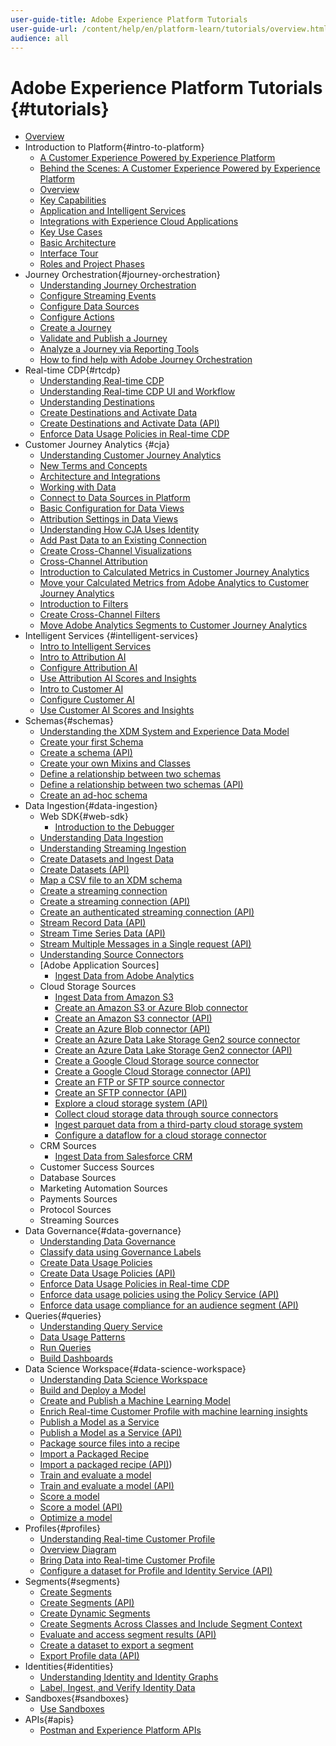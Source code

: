```yaml
---
user-guide-title: Adobe Experience Platform Tutorials
user-guide-url: /content/help/en/platform-learn/tutorials/overview.html
audience: all
---
```


# Adobe Experience Platform Tutorials {#tutorials}

+ [Overview](overview.md)
+ Introduction to Platform{#intro-to-platform}
  + [A Customer Experience Powered by Experience Platform](intro-to-platform/a-customer-experience-powered-by-experience-platform.md)
  + [Behind the Scenes: A Customer Experience Powered by Experience Platform](intro-to-platform/behind-the-scenes-a-customer-experience-powered-by-experience-platform.md)
  + [Overview](intro-to-platform/overview.md)
  + [Key Capabilities](intro-to-platform/key-capabilities.md)
  + [Application and Intelligent Services](intro-to-platform/application-and-intelligent-services.md)
  + [Integrations with Experience Cloud Applications](intro-to-platform/integrations-with-experience-cloud-applications.md)
  + [Key Use Cases](intro-to-platform/key-use-cases.md)
  + [Basic Architecture](intro-to-platform/basic-architecture.md)
  + [Interface Tour](intro-to-platform/interface-tour.md)
  + [Roles and Project Phases](intro-to-platform/roles-and-project-phases.md)
+ Journey Orchestration{#journey-orchestration}
  + [Understanding Journey Orchestration](/help/journey-orchestration/introduction.md)
  + [Configure Streaming Events](/help/journey-orchestration/configure-streaming-events.md)
  + [Configure Data Sources](/help/journey-orchestration/configure-data-sources.md)
  + [Configure Actions](/help/journey-orchestration/configure-actions.md)
  + [Create a Journey](/help/journey-orchestration/create-a-journey.md)
  + [Validate and Publish a Journey](/help/journey-orchestration/validate-and-publish-a-journey.md)
  + [Analyze a Journey via Reporting Tools](/help/journey-orchestration/reporting.md)
  + [How to find help with Adobe Journey Orchestration](/help/journey-orchestration/how-to-find-help-with-journey-orchestration.md)
+ Real-time CDP{#rtcdp}
  + [Understanding Real-time CDP](rtcdp/understanding-the-real-time-customer-data-platform.md)
  + [Understanding Real-time CDP UI and Workflow](rtcdp/understanding-the-real-time-customer-data-platform-user-interface.md)
  + [Understanding Destinations](rtcdp/understanding-destinations.md)
  + [Create Destinations and Activate Data](rtcdp/create-destinations-and-activate-data.md)
  + [Create Destinations and Activate Data (API)](https://docs.adobe.com/content/help/en/experience-platform/tutorials/destinations/email-marketing-api.html)
  + [Enforce Data Usage Policies in Real-time CDP](https://docs.adobe.com/content/help/en/platform-learn/tutorials/governance/enforce-data-usage-policies-in-real-time-cdp.html)
+ Customer Journey Analytics {#cja}
  + [Understanding Customer Journey Analytics](cja/understanding-customer-journey-analytics.md)
  + [New Terms and Concepts](cja/new-terms-and-concepts-in-cja.md)
  + [Architecture and Integrations](cja/architecture-and-integrations-of-cja.md)
  + [Working with Data](cja/working-with-data-in-cja.md)
  + [Connect to Data Sources in Platform](cja/connecting-customer-journey-analytics-to-data-sources-in-platform.md)
  + [Basic Configuration for Data Views](cja/basic-configuration-for-data-views.md)
  + [Attribution Settings in Data Views](cja/attribution-settings-in-data-views.md)
  + [Understanding How CJA Uses Identity](cja/understanding-how-customer-journey-analytics-uses-identity.md)
  + [Add Past Data to an Existing Connection](cja/add-past-data-to-an-existing-connection-in-cja.md)
  + [Create Cross-Channel Visualizations](cja/creating-cross-channel-visualizations-in-customer-journey-analytics.md)
  + [Cross-Channel Attribution](cja/cross-channel-attribution-in-customer-journey-analytics.md)
  + [Introduction to Calculated Metrics in Customer Journey Analytics](cja/introduction-to-calculated-metrics-in-customer-journey-analytics.md)
  + [Move your Calculated Metrics from Adobe Analytics to Customer Journey Analytics](cja/moving-your-calculated-metrics-from-adobe-analytics-to-customer-journey-analytics.md)
  + [Introduction to Filters](cja/introduction-to-filters-in-cja.md)
  + [Create Cross-Channel Filters](cja/creating-cross-channel-filters-in-customer-journey-analytics.md)
  + [Move Adobe Analytics Segments to Customer Journey Analytics](cja/moving-adobe-analytics-segments-to-customer-journey-analytics.md)
+ Intelligent Services {#intelligent-services}
  + [Intro to Intelligent Services](intelligent-services/introduction-to-intelligent-services.md)
  + [Intro to Attribution AI](intelligent-services/introduction-to-attribution-ai.md)
  + [Configure Attribution AI](intelligent-services/configure-attribution-ai.md)
  + [Use Attribution AI Scores and Insights](intelligent-services/use-attribution-ai-scores-and-insights.md)
  + [Intro to Customer AI](intelligent-services/introduction-to-customer-ai.md)
  + [Configure Customer AI](intelligent-services/configure-customer-ai.md)
  + [Use Customer AI Scores and Insights](intelligent-services/use-customer-ai-scores-and-insights.md)
+ Schemas{#schemas}
  + [Understanding the XDM System and Experience Data Model](schemas/understanding-the-xdm-system-and-experience-data-model.md)
  + [Create your first Schema](schemas/create-your-first-schema-with-out-of-the-box-components.md)
  + [Create a schema (API)](https://docs.adobe.com/content/help/en/experience-platform/xdm/tutorials/create-schema-api.html)
  + [Create your own Mixins and Classes](schemas/create-your-own-mixins-and-classes.md)
  + [Define a relationship between two schemas](https://docs.adobe.com/content/help/en/experience-platform/xdm/tutorials/relationship-ui.html)
  + [Define a relationship between two schemas (API)](https://docs.adobe.com/content/help/en/experience-platform/xdm/tutorials/relationship-api.html)
  + [Create an ad-hoc schema](https://docs.adobe.com/content/help/en/experience-platform/xdm/tutorials/ad-hoc.html)
+ Data Ingestion{#data-ingestion}
  + Web SDK{#web-sdk}
    + [Introduction to the Debugger](data-ingestion/web-sdk/introduction-to-the-experience-platform-debugger.md)
  + [Understanding Data Ingestion](data-ingestion/understanding-data-ingestion.md)
  + [Understanding Streaming Ingestion](data-ingestion/understanding-streaming-ingestion.md)
  + [Create Datasets and Ingest Data](data-ingestion/create-datasets-and-ingest-data.md)
  + [Create Datasets (API)](https://docs.adobe.com/content/help/en/experience-platform/catalog/datasets/create.html)
  + [Map a CSV file to an XDM schema](https://docs.adobe.com/content/help/en/experience-platform/ingestion/tutorials/map-a-csv-file.html)
  + [Create a streaming connection](https://docs.adobe.com/content/help/en/experience-platform/ingestion/tutorials/create-streaming-connection-ui.html)
  + [Create a streaming connection (API)](https://docs.adobe.com/content/help/en/experience-platform/ingestion/tutorials/create-streaming-connection.html)
  + [Create an authenticated streaming connection (API)](https://docs.adobe.com/content/help/en/experience-platform/ingestion/tutorials/create-authenticated-streaming-connection.html)
  + [Stream Record Data (API)](https://docs.adobe.com/content/help/en/experience-platform/ingestion/tutorials/streaming-record-data.html)
  + [Stream Time Series Data (API)](https://docs.adobe.com/content/help/en/experience-platform/ingestion/tutorials/streaming-time-series-data.html)
  + [Stream Multiple Messages in a Single request (API)](https://docs.adobe.com/content/help/en/experience-platform/ingestion/tutorials/streaming-multiple-messages.html)
  + [Understanding Source Connectors](data-ingestion/understanding-source-connectors.md)
  + [Adobe Application Sources]
    + [Ingest Data from Adobe Analytics](data-ingestion/ingest-data-from-adobe-analytics.md)
  + Cloud Storage Sources
    + [Ingest Data from Amazon S3](data-ingestion/ingest-data-from-amazon-s3.md)
    + [Create an Amazon S3 or Azure Blob connector](https://docs.adobe.com/content/help/en/experience-platform/sources/ui-tutorials/create/cloud-storage/blob-s3.html)
    + [Create an Amazon S3 connector (API)](https://docs.adobe.com/content/help/en/experience-platform/sources/api-tutorials/create/cloud-storage/s3.html)
    + [Create an Azure Blob connector (API)](https://docs.adobe.com/content/help/en/experience-platform/sources/api-tutorials/create/cloud-storage/blob.html)
    + [Create an Azure Data Lake Storage Gen2 source connector](https://docs.adobe.com/content/help/en/experience-platform/sources/ui-tutorials/create/cloud-storage/adls-gen2.html)
    + [Create an Azure Data Lake Storage Gen2 connector (API)](https://docs.adobe.com/content/help/en/experience-platform/sources/api-tutorials/create/cloud-storage/adls-gen2.html)
    + [Create a Google Cloud Storage source connector](https://docs.adobe.com/content/help/en/experience-platform/sources/ui-tutorials/create/cloud-storage/google-cloud-storage.html)
    + [Create a Google Cloud Storage connector (API)](https://docs.adobe.com/content/help/en/experience-platform/sources/api-tutorials/create/cloud-storage/google.html)
    + [Create an FTP or SFTP source connector](https://docs.adobe.com/content/help/en/experience-platform/sources/ui-tutorials/create/cloud-storage/ftp-sftp.html)
    + [Create an SFTP connector (API)](https://docs.adobe.com/content/help/en/experience-platform/sources/api-tutorials/create/cloud-storage/sftp.html)
    + [Explore a cloud storage system (API)](https://docs.adobe.com/content/help/en/experience-platform/sources/api-tutorials/explore/cloud-storage.html)
    + [Collect cloud storage data through source connectors](https://docs.adobe.com/content/help/en/experience-platform/sources/api-tutorials/collect/cloud-storage.html)
    + [Ingest parquet data from a third-party cloud storage system](https://docs.adobe.com/content/help/en/experience-platform/sources/api-tutorials/cloud-storage-parquet.html)
    + [Configure a dataflow for a cloud storage connector](https://docs.adobe.com/content/help/en/experience-platform/sources/ui-tutorials/dataflow/cloud-storage.html)
  + CRM Sources
    + [Ingest Data from Salesforce CRM](data-ingestion/ingest-data-from-salesforce-crm.md)
  + Customer Success Sources
  + Database Sources
  + Marketing Automation Sources
  + Payments Sources
  + Protocol Sources
  + Streaming Sources
+ Data Governance{#data-governance}
  + [Understanding Data Governance](governance/understanding-data-governance.md)
  + [Classify data using Governance Labels](governance/classify-data-using-governance-labels.md)
  + [Create Data Usage Policies](governance/create-data-usage-policies.md)
  + [Create Data Usage Policies (API)](https://docs.adobe.com/content/help/en/experience-platform/data-governance/policies/create.html)
  + [Enforce Data Usage Policies in Real-time CDP](governance/enforce-data-usage-policies-in-real-time-cdp.md)
  + [Enforce data usage policies using the Policy Service (API)](https://docs.adobe.com/content/help/en/experience-platform/data-governance/enforcement/api-enforcement.html)
  + [Enforce data usage compliance for an audience segment (API)](https://docs.adobe.com/content/help/en/experience-platform/segmentation/tutorials/governance.html)
+ Queries{#queries}
  + [Understanding Query Service](queries/understanding-query-service.md)
  + [Data Usage Patterns](queries/understanding-data-usage-patterns-with-query-service.md)
  + [Run Queries](queries/run-queries.md)
  + [Build Dashboards](queries/understanding-the-value-of-dashboards-built-with-query-service.md)
+ Data Science Workspace{#data-science-workspace}
  + [Understanding Data Science Workspace](data-science-workspace/understanding-data-science-workspace.md)
  + [Build and Deploy a Model](data-science-workspace/build-and-deploy-a-model.md)
  + [Create and Publish a Machine Learning Model](https://docs.adobe.com/content/help/en/experience-platform/data-science-workspace/models-recipes/create-publish-model.html)
  + [Enrich Real-time Customer Profile with machine learning insights](https://docs.adobe.com/content/help/en/experience-platform/data-science-workspace/models-recipes/create-retails-sales-dataset.html)
  + [Publish a Model as a Service](https://docs.adobe.com/content/help/en/experience-platform/data-science-workspace/models-recipes/publish-model-service-ui.html)
  + [Publish a Model as a Service (API)](https://docs.adobe.com/content/help/en/experience-platform/data-science-workspace/models-recipes/publish-model-service-api.html)
  + [Package source files into a recipe](https://docs.adobe.com/content/help/en/experience-platform/data-science-workspace/models-recipes/package-source-files-recipe.html)
  + [Import a Packaged Recipe](https://docs.adobe.com/content/help/en/experience-platform/data-science-workspace/models-recipes/import-packaged-recipe-ui.html)
  + [Import a packaged recipe (API)](https://docs.adobe.com/content/help/en/experience-platform/data-science-workspace/models-recipes/import-packaged-recipe-api.html))
  + [Train and evaluate a model](https://docs.adobe.com/content/help/en/experience-platform/data-science-workspace/models-recipes/train-evaluate-model-ui.html)
  + [Train and evaluate a model (API)](https://docs.adobe.com/content/help/en/experience-platform/data-science-workspace/models-recipes/train-evaluate-model-api.html)
  + [Score a model](https://docs.adobe.com/content/help/en/experience-platform/data-science-workspace/models-recipes/score-model-ui.html)
  + [Score a model (API)](https://docs.adobe.com/content/help/en/experience-platform/data-science-workspace/models-recipes/score-model-api.html)
  + [Optimize a model](https://docs.adobe.com/content/help/en/experience-platform/data-science-workspace/models-recipes/optimize-model.html)
+ Profiles{#profiles}
  + [Understanding Real-time Customer Profile](profiles/understanding-the-real-time-customer-profile.md)
  + [Overview Diagram](profiles/overview-diagram.md)
  + [Bring Data into Real-time Customer Profile](profiles/bring-data-into-the-real-time-customer-profile.md)
  + [Configure a dataset for Profile and Identity Service (API)](https://docs.adobe.com/content/help/en/experience-platform/profile/tutorials/dataset-configuration.html)
+ Segments{#segments}
  + [Create Segments](segments/create-segments.md)
  + [Create Segments (API)](https://docs.adobe.com/content/help/en/experience-platform/segmentation/tutorials/create-a-segment.html)
  + [Create Dynamic Segments](segments/create-dynamic-segments.md)
  + [Create Segments Across Classes and Include Segment Context](segments/create-segments-across-classes-and-include-segment-context.md)
  + [Evaluate and access segment results (API)](https://docs.adobe.com/content/help/en/experience-platform/segmentation/tutorials/evaluate-a-segment.html)
  + [Create a dataset to export a segment](https://docs.adobe.com/content/help/en/experience-platform/segmentation/tutorials/create-dataset-export-segment.html)
  + [Export Profile data (API)](https://docs.adobe.com/content/help/en/experience-platform/segmentation/tutorials/export-data.html)
+ Identities{#identities}
  + [Understanding Identity and Identity Graphs](identities/understanding-identity-and-identity-graphs.md)
  + [Label, Ingest, and Verify Identity Data](identities/label-ingest-and-verify-identity-data.md)
+ Sandboxes{#sandboxes}
  + [Use Sandboxes](./sandboxes/use-sandboxes.md)
+ APIs{#apis}
  + [Postman and Experience Platform APIs](apis/postman.md)
